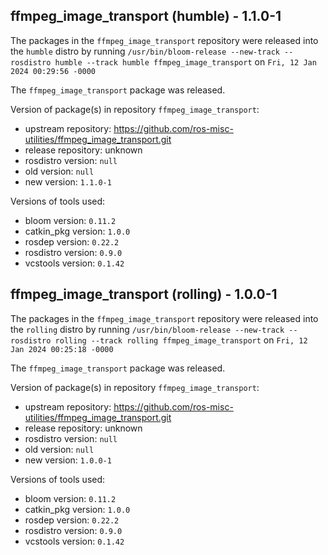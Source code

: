 ## ffmpeg_image_transport (humble) - 1.1.0-1

The packages in the `ffmpeg_image_transport` repository were released into the `humble` distro by running `/usr/bin/bloom-release --new-track --rosdistro humble --track humble ffmpeg_image_transport` on `Fri, 12 Jan 2024 00:29:56 -0000`

The `ffmpeg_image_transport` package was released.

Version of package(s) in repository `ffmpeg_image_transport`:

- upstream repository: https://github.com/ros-misc-utilities/ffmpeg_image_transport.git
- release repository: unknown
- rosdistro version: `null`
- old version: `null`
- new version: `1.1.0-1`

Versions of tools used:

- bloom version: `0.11.2`
- catkin_pkg version: `1.0.0`
- rosdep version: `0.22.2`
- rosdistro version: `0.9.0`
- vcstools version: `0.1.42`


## ffmpeg_image_transport (rolling) - 1.0.0-1

The packages in the `ffmpeg_image_transport` repository were released into the `rolling` distro by running `/usr/bin/bloom-release --new-track --rosdistro rolling --track rolling ffmpeg_image_transport` on `Fri, 12 Jan 2024 00:25:18 -0000`

The `ffmpeg_image_transport` package was released.

Version of package(s) in repository `ffmpeg_image_transport`:

- upstream repository: https://github.com/ros-misc-utilities/ffmpeg_image_transport.git
- release repository: unknown
- rosdistro version: `null`
- old version: `null`
- new version: `1.0.0-1`

Versions of tools used:

- bloom version: `0.11.2`
- catkin_pkg version: `1.0.0`
- rosdep version: `0.22.2`
- rosdistro version: `0.9.0`
- vcstools version: `0.1.42`


